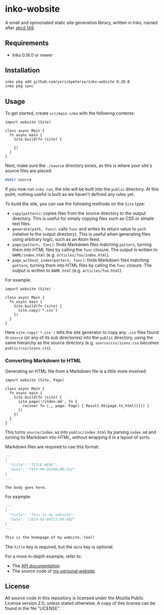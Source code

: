 # inko-wobsite

A small and opinionated static site generation library, written in Inko, named
after [xkcd 148](https://xkcd.com/148/).

## Requirements

- Inko 0.18.0 or newer

## Installation

```bash
inko pkg add github.com/yorickpeterse/inko-wobsite 0.20.0
inko pkg sync
```

## Usage

To get started, create `src/main.inko` with the following contents:

```inko
import wobsite (Site)

class async Main {
  fn async main {
    Site.build(fn (site) {

    })
  }
}
```

Next, make sure the `./source` directory exists, as this is where your site's
source files are placed:

```bash
mkdir source
```

If you now run `inko run`, the site will be built into the `public` directory.
At this point, nothing useful is built as we haven't defined any rules yet.

To build the site, you can use the following methods on the `Site` type:

- `copy(pattern)`: copies files from the source directory to the output
  directory. This is useful for simply copying files such as CSS or simple text
  files.
- `generate(path, func)`: calls `func` and writes its return value to `path`
  (relative to the output directory). This is useful when generating files using
  arbitrary logic, such as an Atom feed.
- `page(pattern, func)`: finds Markdown files matching `pattern`, turning them
  into HTML files by calling the `func` closure. The output is written to
  `NAME/index.html` (e.g. `articles/foo/index.html`).
- `page_without_index(pattern, func)`: finds Markdown files matching `pattern`,
  turning them into HTML files by calling the `func` closure. The output is
  written to `NAME.html` (e.g. `articles/foo.html`).

For example:

```inko
import wobsite (Site)

class async Main {
  fn async main {
    Site.build(fn (site) {
      site.copy('*.css')
    })
  }
}
```

Here `site.copy('*.css')` tells the site generator to copy any `.css` files
found in `source` (or any of its sub directories) into the `public` directory,
using the same hierarchy as the source directory (e.g. `source/css/icons.css`
becomes `public/css/icons.css`).

### Converting Markdown to HTML

Generating an HTML file from a Markdown file is a little more involved:

```inko
import wobsite (Site, Page)

class async Main {
  fn async main {
    Site.build(fn (site) {
      site.page('/index.md', fn {
        recover fn (_, page: Page) { Result.Ok(page.to_html([])) }
      })
    })
  }
}
```

This turns `source/index.md` into `public/index.html` by parsing `index.md` and
turning its Markdown into HTML, without wrapping it in a layout of sorts.

Markdown files are required to use this format:

```markdown
---
{
  "title": "TITLE HERE",
  "date": "YYYY-MM-DDTHH:MM:SSZ"
}
---

The body goes here.
```

For example:

```markdown
---
{
  "title": "This is my website",
  "date": "2014-02-04T13:00:00Z"
}
---

This is the homepage of my wobsite. Cool!
```

The `title` key is required, but the `date` key is optional.

For a more in-depth example, refer to:

- The [API documentation](https://yorickpeterse.github.io/inko-wobsite/)
- The source code of [my personal
  website](https://github.com/yorickpeterse/yorickpeterse.com/blob/main/src/main.inko).

## License

All source code in this repository is licensed under the Mozilla Public License
version 2.0, unless stated otherwise. A copy of this license can be found in the
file "LICENSE".
